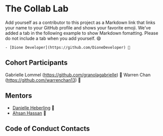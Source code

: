 # The Collab Lab

Add yourself as a contributor to this project as a Markdown link that links your name to your GitHub profile and shows your favorite emoji. We've added a tab in the following example to show Markdown fomatting. Please do not include a tab when you add yourself. 😄

    - [Dione Developer](https://github.com/DioneDeveloper) 💅

## Cohort Participants

Gabrielle Lommel (https://github.com/granolagabrielle) :seedling:
Warren Chan (https://github.com/warrenchan13) 💪

## Mentors

- [Danielle Heberling](https://github.com/deeheber) 🧐
- [Ahsan Hassan](https://github.com/ahsanatzapier) 🚀

## Code of Conduct Contacts
